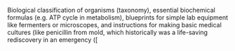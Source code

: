 Biological classification of organisms (taxonomy), essential biochemical formulas (e.g. ATP cycle in metabolism), blueprints for simple lab equipment like fermenters or microscopes, and instructions for making basic medical cultures (like penicillin from mold, which historically was a life-saving rediscovery in an emergency ([